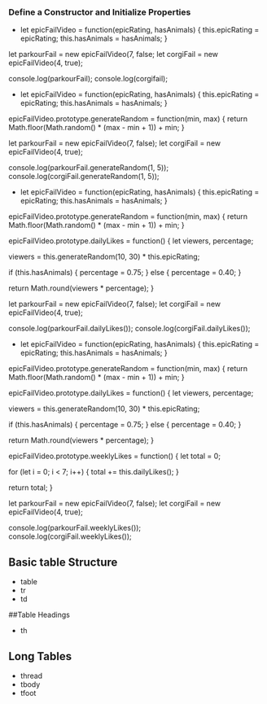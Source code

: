 ### Define a Constructor and Initialize Properties

* let epicFailVideo = function(epicRating, hasAnimals) {
    this.epicRating = epicRating;
    this.hasAnimals = hasAnimals;
}

let parkourFail = new epicFailVideo(7, false;
let corgiFail = new epicFailVideo(4, true);

console.log(parkourFail);
console.log(corgifail);

* let epicFailVideo = function(epicRating, hasAnimals) {
  this.epicRating = epicRating;
  this.hasAnimals = hasAnimals;
}

epicFailVideo.prototype.generateRandom = function(min, max) {
  return Math.floor(Math.random() * (max - min + 1)) + min;
}

let parkourFail = new epicFailVideo(7, false);
let corgiFail = new epicFailVideo(4, true);

console.log(parkourFail.generateRandom(1, 5));
console.log(corgiFail.generateRandom(1, 5));

* let epicFailVideo = function(epicRating, hasAnimals) {
  this.epicRating = epicRating;
  this.hasAnimals = hasAnimals;
}

epicFailVideo.prototype.generateRandom = function(min, max) {
  return Math.floor(Math.random() * (max - min + 1)) + min;
}

epicFailVideo.prototype.dailyLikes = function() {
  let viewers, percentage;

  viewers = this.generateRandom(10, 30) * this.epicRating;

  if (this.hasAnimals) {
    percentage = 0.75;
  } else {
    percentage = 0.40;
  }

  return Math.round(viewers * percentage);
}

let parkourFail = new epicFailVideo(7, false);
let corgiFail = new epicFailVideo(4, true);

console.log(parkourFail.dailyLikes());
console.log(corgiFail.dailyLikes());

* let epicFailVideo = function(epicRating, hasAnimals) {
  this.epicRating = epicRating;
  this.hasAnimals = hasAnimals;
}

epicFailVideo.prototype.generateRandom = function(min, max) {
  return Math.floor(Math.random() * (max - min + 1)) + min;
}

epicFailVideo.prototype.dailyLikes = function() {
  let viewers, percentage;

  viewers = this.generateRandom(10, 30) * this.epicRating;

  if (this.hasAnimals) {
    percentage = 0.75;
  } else {
    percentage = 0.40;
  }

  return Math.round(viewers * percentage);
}

epicFailVideo.prototype.weeklyLikes = function() {
  let total = 0;

  for (let i = 0; i < 7; i++) {
    total += this.dailyLikes();
  }

  return total;
}

let parkourFail = new epicFailVideo(7, false);
let corgiFail = new epicFailVideo(4, true);

console.log(parkourFail.weeklyLikes());
console.log(corgiFail.weeklyLikes());

## Basic table Structure 

* table
* tr
* td

##Table Headings

* th

## Long Tables

* thread
* tbody
* tfoot

## 
